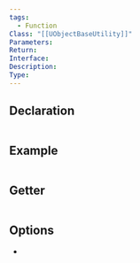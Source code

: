 ```yaml
---
tags:
  - Function
Class: "[[UObjectBaseUtility]]"
Parameters: 
Return: 
Interface: 
Description: 
Type:
---
```


## Declaration

```cpp
```

## Example

```cpp
```

## Getter

```cpp
```

## Options
- 
